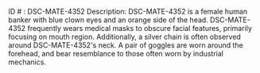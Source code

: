 ID # : DSC-MATE-4352
Description: DSC-MATE-4352 is a female human banker with blue clown eyes and an orange side of the head. DSC-MATE-4352 frequently wears medical masks to obscure facial features, primarily focusing on mouth region. Additionally, a silver chain is often observed around DSC-MATE-4352's neck. A pair of goggles are worn around the forehead, and bear resemblance to those often worn by industrial mechanics.